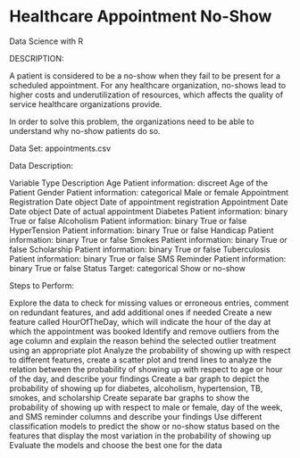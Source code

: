 # Healthcare Appointment No-Show

Data Science with R

DESCRIPTION:

A patient is considered to be a no-show when they fail to be present for a scheduled appointment. For any healthcare organization, no-shows lead to higher costs and underutilization of resources, which affects the quality of service healthcare organizations provide.

In order to solve this problem, the organizations need to be able to understand why no-show patients do so.

Data Set: appointments.csv

Data Description:

Variable	Type	Description
Age	Patient information: discreet	Age of the Patient
Gender	Patient information: categorical	Male or female
Appointment Registration	Date object	Date of appointment registration
Appointment Date	Date object	Date of actual appointment
Diabetes	Patient information: binary	True or false
Alcoholism	Patient information: binary	True or false
HyperTension	Patient information: binary	True or false
Handicap	Patient information: binary	True or false
Smokes	Patient information: binary	True or false
Scholarship	Patient information: binary	True or false
Tuberculosis	Patient information: binary	True or false
SMS Reminder	Patient information: binary	True or false
Status	Target: categorical	Show or no-show
 

Steps to Perform:

Explore the data to check for missing values or erroneous entries, comment on redundant features, and add additional ones if needed
Create a new feature called HourOfTheDay, which will indicate the hour of the day at which the appointment was booked
Identify and remove outliers from the age column and explain the reason behind the selected outlier treatment using an appropriate plot
Analyze the probability of showing up with respect to different features, create a scatter plot and trend lines to analyze the relation between the probability of showing up with respect to age or hour of the day, and describe your findings
Create a bar graph to depict the probability of showing up for diabetes, alcoholism, hypertension, TB, smokes, and scholarship
Create separate bar graphs to show the probability of showing up with respect to male or female, day of the week, and SMS reminder columns and describe your findings
Use different classification models to predict the show or no-show status based on the features that display the most variation in the probability of showing up
Evaluate the models and choose the best one for the data
 
